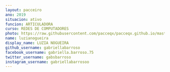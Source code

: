```yaml
---
layout: pacceiro
ano: 2019
situacion: ativo
funcion: ARTICULADORA
curso: REDES DE COMPUTADORES
photo: https://raw.githubusercontent.com/pacceqx/pacceqx.github.io/master/assets/pic/bolsistas/pacce (20).png
name: luzianogueira
display_name: LUZIA NOGUEIRA
github_username: gabriellabarroso
facebook_username: gabriella.barroso.75
twitter_username: gabsbarroso
instagram_username: gabriellabarrosoo
---
```


